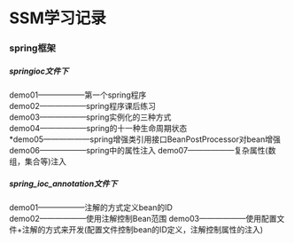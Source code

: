 # SSM学习记录
### spring框架
##### springioc文件下
demo01——————第一个spring程序  
demo02——————spring程序课后练习  
demo03——————spring实例化的三种方式  
demo04——————spring的十一种生命周期状态  
*demo05——————spring增强类引用接口BeanPostProcessor对bean增强  
demo06——————spring中的属性注入
demo07——————复杂属性(数组，集合等)注入
##### spring_ioc_annotation文件下
demo01——————注解的方式定义bean的ID  
demo02——————使用注解控制Bean范围
demo03——————使用配置文件+注解的方式来开发(配置文件控制bean的ID定义，注解控制属性的注入)
